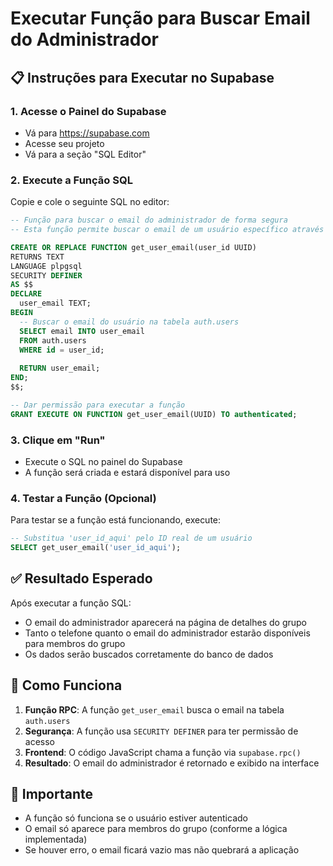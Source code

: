 # Executar Função para Buscar Email do Administrador

## 📋 **Instruções para Executar no Supabase**

### 1. **Acesse o Painel do Supabase**
- Vá para https://supabase.com
- Acesse seu projeto
- Vá para a seção "SQL Editor"

### 2. **Execute a Função SQL**
Copie e cole o seguinte SQL no editor:

```sql
-- Função para buscar o email do administrador de forma segura
-- Esta função permite buscar o email de um usuário específico através de RPC

CREATE OR REPLACE FUNCTION get_user_email(user_id UUID)
RETURNS TEXT
LANGUAGE plpgsql
SECURITY DEFINER
AS $$
DECLARE
  user_email TEXT;
BEGIN
  -- Buscar o email do usuário na tabela auth.users
  SELECT email INTO user_email
  FROM auth.users
  WHERE id = user_id;
  
  RETURN user_email;
END;
$$;

-- Dar permissão para executar a função
GRANT EXECUTE ON FUNCTION get_user_email(UUID) TO authenticated;
```

### 3. **Clique em "Run"**
- Execute o SQL no painel do Supabase
- A função será criada e estará disponível para uso

### 4. **Testar a Função (Opcional)**
Para testar se a função está funcionando, execute:

```sql
-- Substitua 'user_id_aqui' pelo ID real de um usuário
SELECT get_user_email('user_id_aqui');
```

## ✅ **Resultado Esperado**

Após executar a função SQL:
- O email do administrador aparecerá na página de detalhes do grupo
- Tanto o telefone quanto o email do administrador estarão disponíveis para membros do grupo
- Os dados serão buscados corretamente do banco de dados

## 🔧 **Como Funciona**

1. **Função RPC**: A função `get_user_email` busca o email na tabela `auth.users`
2. **Segurança**: A função usa `SECURITY DEFINER` para ter permissão de acesso
3. **Frontend**: O código JavaScript chama a função via `supabase.rpc()`
4. **Resultado**: O email do administrador é retornado e exibido na interface

## 🚨 **Importante**

- A função só funciona se o usuário estiver autenticado
- O email só aparece para membros do grupo (conforme a lógica implementada)
- Se houver erro, o email ficará vazio mas não quebrará a aplicação 
